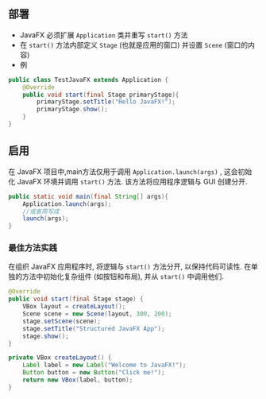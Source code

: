 ## 部署
- JavaFX 必须扩展 `Application` 类并重写 `start()` 方法
- 在 `start()` 方法内部定义 `Stage` (也就是应用的窗口) 并设置 `Scene` (窗口的内容)
- 例
```java
public class TestJavaFX extends Application {
	@Override
	public void start(final Stage primaryStage){
		primaryStage.setTitle("Hello JavaFX!");
		primaryStage.show();
	}
}
```

## 启用
在 JavaFX 项目中,main方法仅用于调用 `Application.launch(args)` , 这会初始化 JavaFX 环境并调用 `start()` 方法. 该方法将应用程序逻辑与 GUI 创建分开.
```java
public static void main(final String[] args){
	Application.launch(args);
	//或者简写成
	launch(args);
}
```
### 最佳方法实践
在组织 JavaFX 应用程序时, 将逻辑与 `start()` 方法分开, 以保持代码可读性. 在单独的方法中初始化复杂组件 (如按钮和布局), 并从 `start()` 中调用他们.
```java
@Override
public void start(final Stage stage) {
    VBox layout = createLayout();
    Scene scene = new Scene(layout, 300, 200);
    stage.setScene(scene);
    stage.setTitle("Structured JavaFX App");
    stage.show();
}

private VBox createLayout() {
    Label label = new Label("Welcome to JavaFX!");
    Button button = new Button("Click me!");
    return new VBox(label, button);
}

```